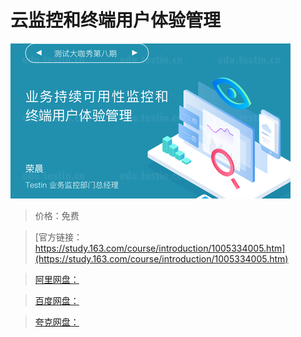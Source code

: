 # 云监控和终端用户体验管理

![img](../../../assets/study163/free/26def5d5-b26c-4c09-839e-188f5fc48ad1.png)

> 价格：免费

> [官方链接：https://study.163.com/course/introduction/1005334005.htm](https://study.163.com/course/introduction/1005334005.htm)

> [阿里网盘：]()

> [百度网盘：]()

> [夸克网盘：]()
